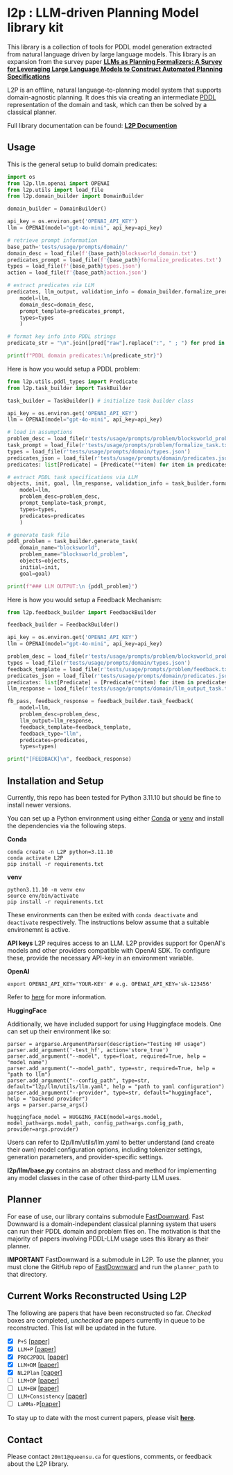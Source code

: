 # l2p : LLM-driven Planning Model library kit

This library is a collection of tools for PDDL model generation extracted from natural language driven by large language models. This library is an expansion from the survey paper [**LLMs as Planning Formalizers: A Survey for Leveraging Large Language Models to Construct Automated Planning Specifications**](https://arxiv.org/abs/2503.18971v1)

L2P is an offline, natural language-to-planning model system that supports domain-agnostic planning. It does this via creating an intermediate [PDDL](https://planning.wiki/guide/whatis/pddl) representation of the domain and task, which can then be solved by a classical planner.

Full library documentation can be found: [**L2P Documention**](https://marcustantakoun.github.io/l2p.github.io/)

## Usage

This is the general setup to build domain predicates:
```python
import os
from l2p.llm.openai import OPENAI
from l2p.utils import load_file
from l2p.domain_builder import DomainBuilder

domain_builder = DomainBuilder()

api_key = os.environ.get('OPENAI_API_KEY')
llm = OPENAI(model="gpt-4o-mini", api_key=api_key)

# retrieve prompt information
base_path='tests/usage/prompts/domain/'
domain_desc = load_file(f'{base_path}blocksworld_domain.txt')
predicates_prompt = load_file(f'{base_path}formalize_predicates.txt')
types = load_file(f'{base_path}types.json')
action = load_file(f'{base_path}action.json')

# extract predicates via LLM
predicates, llm_output, validation_info = domain_builder.formalize_predicates(
    model=llm,
    domain_desc=domain_desc,
    prompt_template=predicates_prompt,
    types=types
    )

# format key info into PDDL strings
predicate_str = "\n".join([pred["raw"].replace(":", " ; ") for pred in predicates])

print(f"PDDL domain predicates:\n{predicate_str}")
```

Here is how you would setup a PDDL problem:
```python
from l2p.utils.pddl_types import Predicate
from l2p.task_builder import TaskBuilder

task_builder = TaskBuilder() # initialize task builder class

api_key = os.environ.get('OPENAI_API_KEY')
llm = OPENAI(model="gpt-4o-mini", api_key=api_key)

# load in assumptions
problem_desc = load_file(r'tests/usage/prompts/problem/blocksworld_problem.txt')
task_prompt = load_file(r'tests/usage/prompts/problem/formalize_task.txt')
types = load_file(r'tests/usage/prompts/domain/types.json')
predicates_json = load_file(r'tests/usage/prompts/domain/predicates.json')
predicates: list[Predicate] = [Predicate(**item) for item in predicates_json]

# extract PDDL task specifications via LLM
objects, init, goal, llm_response, validation_info = task_builder.formalize_task(
    model=llm,
    problem_desc=problem_desc,
    prompt_template=task_prompt,
    types=types,
    predicates=predicates
    )

# generate task file
pddl_problem = task_builder.generate_task(
    domain_name="blocksworld",
    problem_name="blocksworld_problem",
    objects=objects,
    initial=init,
    goal=goal)

print(f"### LLM OUTPUT:\n {pddl_problem}")
```

Here is how you would setup a Feedback Mechanism:
```python
from l2p.feedback_builder import FeedbackBuilder

feedback_builder = FeedbackBuilder()

api_key = os.environ.get('OPENAI_API_KEY')
llm = OPENAI(model="gpt-4o-mini", api_key=api_key)

problem_desc = load_file(r'tests/usage/prompts/problem/blocksworld_problem.txt')
types = load_file(r'tests/usage/prompts/domain/types.json')
feedback_template = load_file(r'tests/usage/prompts/problem/feedback.txt')
predicates_json = load_file(r'tests/usage/prompts/domain/predicates.json')
predicates: list[Predicate] = [Predicate(**item) for item in predicates_json]
llm_response = load_file(r'tests/usage/prompts/domain/llm_output_task.txt')

fb_pass, feedback_response = feedback_builder.task_feedback(
    model=llm,
    problem_desc=problem_desc,
    llm_output=llm_response,
    feedback_template=feedback_template,
    feedback_type="llm",
    predicates=predicates,
    types=types)

print("[FEEDBACK]\n", feedback_response)
```


## Installation and Setup
Currently, this repo has been tested for Python 3.11.10 but should be fine to install newer versions.

You can set up a Python environment using either [Conda](https://conda.io) or [venv](https://docs.python.org/3/library/venv.html) and install the dependencies via the following steps.

**Conda**
```
conda create -n L2P python=3.11.10
conda activate L2P
pip install -r requirements.txt
```

**venv**
```
python3.11.10 -m venv env
source env/bin/activate
pip install -r requirements.txt
```

These environments can then be exited with `conda deactivate` and `deactivate` respectively. The instructions below assume that a suitable environemnt is active.

**API keys**
L2P requires access to an LLM. L2P provides support for OpenAI's models and other providers compatible with OpenAI SDK. To configure these, provide the necessary API-key in an environment variable.

**OpenAI**
```
export OPENAI_API_KEY='YOUR-KEY' # e.g. OPENAI_API_KEY='sk-123456'
```

Refer to [here](https://platform.openai.com/docs/quickstart) for more information.

**HuggingFace**

Additionally, we have included support for using Huggingface models. One can set up their environment like so:
```
parser = argparse.ArgumentParser(description="Testing HF usage")
parser.add_argument('-test_hf', action='store_true')
parser.add_argument("--model", type=float, required=True, help = "model name")
parser.add_argument("--model_path", type=str, required=True, help = "path to llm")
parser.add_argument("--config_path", type=str, default="l2p/llm/utils/llm.yaml", help = "path to yaml configuration")
parser.add_argument("--provider", type=str, default="huggingface", help = "backend provider")
args = parser.parse_args()

huggingface_model = HUGGING_FACE(model=args.model, model_path=args.model_path, config_path=args.config_path, provider=args.provider)
```

Users can refer to l2p/llm/utils/llm.yaml to better understand (and create their own) model configuration options, including tokenizer settings, generation parameters, and provider-specific settings.

**l2p/llm/base.py** contains an abstract class and method for implementing any model classes in the case of other third-party LLM uses.

## Planner
For ease of use, our library contains submodule [FastDownward](https://github.com/aibasel/downward/tree/308812cf7315fe896dbcd319493277d82aa36bd2). Fast Downward is a domain-independent classical planning system that users can run their PDDL domain and problem files on. The motivation is that the majority of papers involving PDDL-LLM usage uses this library as their planner.

**IMPORTANT** FastDownward is a submodule in L2P. To use the planner, you must clone the GitHub repo of [FastDownward](https://github.com/aibasel/downward/tree/308812cf7315fe896dbcd319493277d82aa36bd2) and run the `planner_path` to that directory.

## Current Works Reconstructed Using L2P
The following are papers that have been reconstructed so far. *Checked* boxes are completed, *unchecked* are papers currently in queue to be reconstructed. This list will be updated in the future.

- [x] `P+S` [[paper]](https://arxiv.org/abs/2205.05718)
- [x] `LLM+P` [[paper]](https://arxiv.org/abs/2304.11477)
- [x] `PROC2PDDL` [[paper]](https://arxiv.org/abs/2403.00092)
- [x] `LLM+DM` [[paper]](https://arxiv.org/abs/2305.14909)
- [x] `NL2Plan` [[paper]](https://arxiv.org/abs/2405.04215)
- [ ] `LLM+DP` [[paper]](https://arxiv.org/abs/2308.06391)
- [ ] `LLM+EW` [[paper]](https://arxiv.org/abs/2407.12979)
- [ ] `LLM+Consistency` [[paper]](https://arxiv.org/abs/2404.07751)
- [ ] `LaMMa-P`[[paper]](https://arxiv.org/abs/2409.20560)

To stay up to date with the most current papers, please visit [**here**](https://marcustantakoun.github.io/l2p.github.io/paper_feed.html).

## Contact
Please contact `20mt1@queensu.ca` for questions, comments, or feedback about the L2P library.
